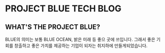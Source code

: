# PROJECT BLUE TECH BLOG
## WHAT'S THE PROJECT BLUE?
BLUE의 의미는 보통 BLUE OCEAN, 밝은 미래 등 좋으 곳에 쓰입니다. 그래서 좋은 기회를 창출하고 좋은 가치를 제공하는 기업이 되자는 취지하에 만들게되었습니다.
